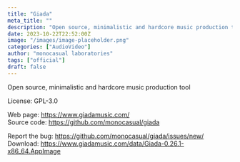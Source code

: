 ```yaml
---
title: "Giada"
meta_title: ""
description: "Open source, minimalistic and hardcore music production tool"
date: 2023-10-22T22:52:00Z
image: "/images/image-placeholder.png"
categories: ["AudioVideo"]
author: "monocasual laboratories"
tags: ["official"]
draft: false
---
```


Open source, minimalistic and hardcore music production tool

License: GPL-3.0

Web page: https://www.giadamusic.com/  
Source code: https://github.com/monocasual/giada

Report the bug: https://github.com/monocasual/giada/issues/new/  
Download: https://www.giadamusic.com/data/Giada-0.26.1-x86_64.AppImage
